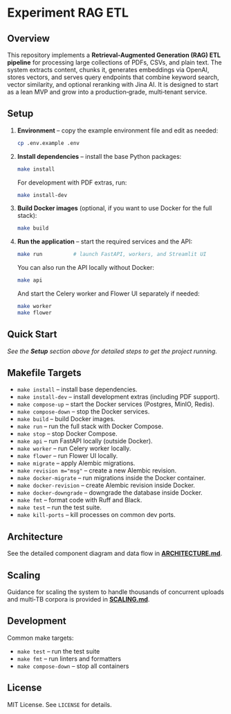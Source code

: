# Experiment RAG ETL

## Overview

This repository implements a **Retrieval‑Augmented Generation (RAG) ETL pipeline** for processing large collections of PDFs, CSVs, and plain text. The system extracts content, chunks it, generates embeddings via OpenAI, stores vectors, and serves query endpoints that combine keyword search, vector similarity, and optional reranking with Jina AI. It is designed to start as a lean MVP and grow into a production‑grade, multi‑tenant service.

## Setup

1. **Environment** – copy the example environment file and edit as needed:
   ```bash
   cp .env.example .env
   ```
2. **Install dependencies** – install the base Python packages:
   ```bash
   make install
   ```
   For development with PDF extras, run:
   ```bash
   make install-dev
   ```
3. **Build Docker images** (optional, if you want to use Docker for the full stack):
   ```bash
   make build
   ```
4. **Run the application** – start the required services and the API:
   ```bash
   make run          # launch FastAPI, workers, and Streamlit UI
   ```
   You can also run the API locally without Docker:
   ```bash
   make api
   ```
   And start the Celery worker and Flower UI separately if needed:
   ```bash
   make worker
   make flower
   ```

## Quick Start

*See the **Setup** section above for detailed steps to get the project running.*

## Makefile Targets

- `make install` – install base dependencies.
- `make install-dev` – install development extras (including PDF support).
- `make compose-up` – start the Docker services (Postgres, MinIO, Redis).
- `make compose-down` – stop the Docker services.
- `make build` – build Docker images.
- `make run` – run the full stack with Docker Compose.
- `make stop` – stop Docker Compose.
- `make api` – run FastAPI locally (outside Docker).
- `make worker` – run Celery worker locally.
- `make flower` – run Flower UI locally.
- `make migrate` – apply Alembic migrations.
- `make revision m="msg"` – create a new Alembic revision.
- `make docker-migrate` – run migrations inside the Docker container.
- `make docker-revision` – create Alembic revision inside Docker.
- `make docker-downgrade` – downgrade the database inside Docker.
- `make fmt` – format code with Ruff and Black.
- `make test` – run the test suite.
- `make kill-ports` – kill processes on common dev ports.

## Architecture

See the detailed component diagram and data flow in **[ARCHITECTURE.md](ARCHITECTURE.md)**.

## Scaling

Guidance for scaling the system to handle thousands of concurrent uploads and multi‑TB corpora is provided in **[SCALING.md](SCALING.md)**.

## Development

Common make targets:
- `make test` – run the test suite
- `make fmt` – run linters and formatters
- `make compose-down` – stop all containers

## License

MIT License. See `LICENSE` for details.
